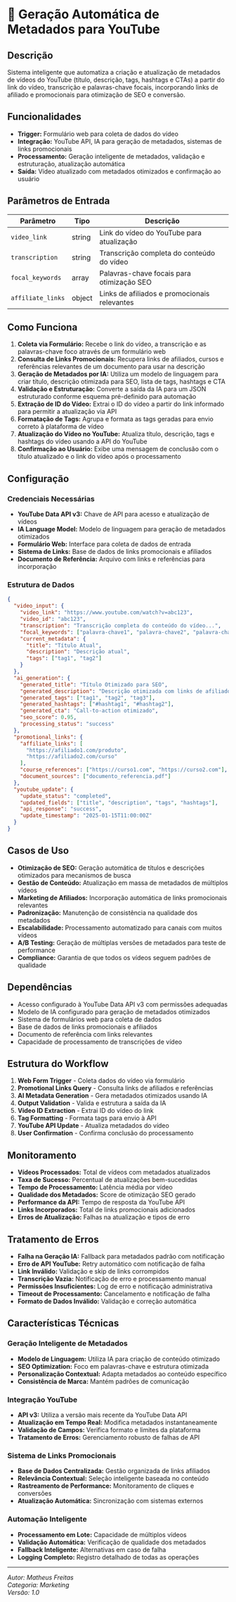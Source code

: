 # 📢 Geração Automática de Metadados para YouTube

## Descrição

Sistema inteligente que automatiza a criação e atualização de metadados de vídeos do YouTube (título, descrição, tags, hashtags e CTAs) a partir do link do vídeo, transcrição e palavras-chave focais, incorporando links de afiliado e promocionais para otimização de SEO e conversão.

## Funcionalidades

- **Trigger:** Formulário web para coleta de dados do vídeo
- **Integração:** YouTube API, IA para geração de metadados, sistemas de links promocionais
- **Processamento:** Geração inteligente de metadados, validação e estruturação, atualização automática
- **Saída:** Vídeo atualizado com metadados otimizados e confirmação ao usuário

## Parâmetros de Entrada

| Parâmetro         | Tipo   | Descrição                                    |
| ----------------- | ------ | -------------------------------------------- |
| `video_link`      | string | Link do vídeo do YouTube para atualização    |
| `transcription`   | string | Transcrição completa do conteúdo do vídeo    |
| `focal_keywords`  | array  | Palavras-chave focais para otimização SEO    |
| `affiliate_links` | object | Links de afiliados e promocionais relevantes |

## Como Funciona

1. **Coleta via Formulário:** Recebe o link do vídeo, a transcrição e as palavras-chave foco através de um formulário web
2. **Consulta de Links Promocionais:** Recupera links de afiliados, cursos e referências relevantes de um documento para usar na descrição
3. **Geração de Metadados por IA:** Utiliza um modelo de linguagem para criar título, descrição otimizada para SEO, lista de tags, hashtags e CTA
4. **Validação e Estruturação:** Converte a saída da IA para um JSON estruturado conforme esquema pré-definido para automação
5. **Extração de ID do Vídeo:** Extrai o ID do vídeo a partir do link informado para permitir a atualização via API
6. **Formatação de Tags:** Agrupa e formata as tags geradas para envio correto à plataforma de vídeo
7. **Atualização do Vídeo no YouTube:** Atualiza título, descrição, tags e hashtags do vídeo usando a API do YouTube
8. **Confirmação ao Usuário:** Exibe uma mensagem de conclusão com o título atualizado e o link do vídeo após o processamento

## Configuração

### Credenciais Necessárias

- **YouTube Data API v3:** Chave de API para acesso e atualização de vídeos
- **IA Language Model:** Modelo de linguagem para geração de metadados otimizados
- **Formulário Web:** Interface para coleta de dados de entrada
- **Sistema de Links:** Base de dados de links promocionais e afiliados
- **Documento de Referência:** Arquivo com links e referências para incorporação

### Estrutura de Dados

```json
{
  "video_input": {
    "video_link": "https://www.youtube.com/watch?v=abc123",
    "video_id": "abc123",
    "transcription": "Transcrição completa do conteúdo do vídeo...",
    "focal_keywords": ["palavra-chave1", "palavra-chave2", "palavra-chave3"],
    "current_metadata": {
      "title": "Título Atual",
      "description": "Descrição atual",
      "tags": ["tag1", "tag2"]
    }
  },
  "ai_generation": {
    "generated_title": "Título Otimizado para SEO",
    "generated_description": "Descrição otimizada com links de afiliados...",
    "generated_tags": ["tag1", "tag2", "tag3"],
    "generated_hashtags": ["#hashtag1", "#hashtag2"],
    "generated_cta": "Call-to-action otimizado",
    "seo_score": 0.95,
    "processing_status": "success"
  },
  "promotional_links": {
    "affiliate_links": [
      "https://afiliado1.com/produto",
      "https://afiliado2.com/curso"
    ],
    "course_references": ["https://curso1.com", "https://curso2.com"],
    "document_sources": ["documento_referencia.pdf"]
  },
  "youtube_update": {
    "update_status": "completed",
    "updated_fields": ["title", "description", "tags", "hashtags"],
    "api_response": "success",
    "update_timestamp": "2025-01-15T11:00:00Z"
  }
}
```

## Casos de Uso

- **Otimização de SEO:** Geração automática de títulos e descrições otimizados para mecanismos de busca
- **Gestão de Conteúdo:** Atualização em massa de metadados de múltiplos vídeos
- **Marketing de Afiliados:** Incorporação automática de links promocionais relevantes
- **Padronização:** Manutenção de consistência na qualidade dos metadados
- **Escalabilidade:** Processamento automatizado para canais com muitos vídeos
- **A/B Testing:** Geração de múltiplas versões de metadados para teste de performance
- **Compliance:** Garantia de que todos os vídeos seguem padrões de qualidade

## Dependências

- Acesso configurado à YouTube Data API v3 com permissões adequadas
- Modelo de IA configurado para geração de metadados otimizados
- Sistema de formulários web para coleta de dados
- Base de dados de links promocionais e afiliados
- Documento de referência com links relevantes
- Capacidade de processamento de transcrições de vídeo

## Estrutura do Workflow

1. **Web Form Trigger** - Coleta dados do vídeo via formulário
2. **Promotional Links Query** - Consulta links de afiliados e referências
3. **AI Metadata Generation** - Gera metadados otimizados usando IA
4. **Output Validation** - Valida e estrutura a saída da IA
5. **Video ID Extraction** - Extrai ID do vídeo do link
6. **Tag Formatting** - Formata tags para envio à API
7. **YouTube API Update** - Atualiza metadados do vídeo
8. **User Confirmation** - Confirma conclusão do processamento

## Monitoramento

- **Vídeos Processados:** Total de vídeos com metadados atualizados
- **Taxa de Sucesso:** Percentual de atualizações bem-sucedidas
- **Tempo de Processamento:** Latência média por vídeo
- **Qualidade dos Metadados:** Score de otimização SEO gerado
- **Performance da API:** Tempo de resposta da YouTube API
- **Links Incorporados:** Total de links promocionais adicionados
- **Erros de Atualização:** Falhas na atualização e tipos de erro

## Tratamento de Erros

- **Falha na Geração IA:** Fallback para metadados padrão com notificação
- **Erro de API YouTube:** Retry automático com notificação de falha
- **Link Inválido:** Validação e skip de links corrompidos
- **Transcrição Vazia:** Notificação de erro e processamento manual
- **Permissões Insuficientes:** Log de erro e notificação administrativa
- **Timeout de Processamento:** Cancelamento e notificação de falha
- **Formato de Dados Inválido:** Validação e correção automática

## Características Técnicas

### Geração Inteligente de Metadados

- **Modelo de Linguagem:** Utiliza IA para criação de conteúdo otimizado
- **SEO Optimization:** Foco em palavras-chave e estrutura otimizada
- **Personalização Contextual:** Adapta metadados ao conteúdo específico
- **Consistência de Marca:** Mantém padrões de comunicação

### Integração YouTube

- **API v3:** Utiliza a versão mais recente da YouTube Data API
- **Atualização em Tempo Real:** Modifica metadados instantaneamente
- **Validação de Campos:** Verifica formato e limites da plataforma
- **Tratamento de Erros:** Gerenciamento robusto de falhas de API

### Sistema de Links Promocionais

- **Base de Dados Centralizada:** Gestão organizada de links afiliados
- **Relevância Contextual:** Seleção inteligente baseada no conteúdo
- **Rastreamento de Performance:** Monitoramento de cliques e conversões
- **Atualização Automática:** Sincronização com sistemas externos

### Automação Inteligente

- **Processamento em Lote:** Capacidade de múltiplos vídeos
- **Validação Automática:** Verificação de qualidade dos metadados
- **Fallback Inteligente:** Alternativas em caso de falha
- **Logging Completo:** Registro detalhado de todas as operações

---

_Autor: Matheus Freitas_  
_Categoria: Marketing_  
_Versão: 1.0_
